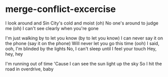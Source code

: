 # merge-conflict-excercise

I look around and Sin City's cold and moist (oh)
No one's around to judge me (oh)
I can't see clearly when you're gone

I'm just walking by to let you know (by to let you know)
I can never say it on the phone (say it on the phone)
Will never let you go this time (ooh)
I said, ooh, I'm blinded by the lights
No, I can't sleep until I feel your touch
Hey, hey, hey

I'm running out of time
'Cause I can see the sun light up the sky
So I hit the road in overdrive, baby